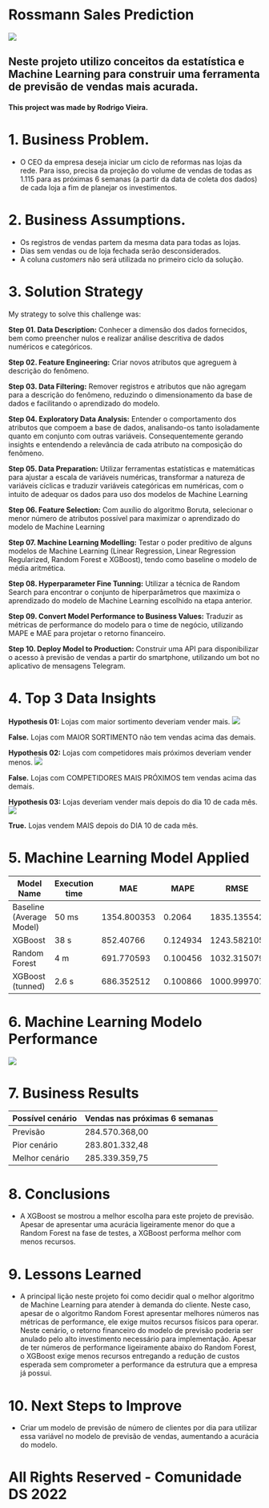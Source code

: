 # Rossmann Sales Prediction
![](reports/figures/readme/header.jpg)
## Neste projeto utilizo conceitos da estatística e Machine Learning para construir uma ferramenta de previsão de vendas mais acurada.

#### This project was made by Rodrigo Vieira.

# 1. Business Problem.
- O CEO da empresa deseja iniciar um ciclo de reformas nas lojas da rede. Para isso, precisa da projeção do volume de vendas de todas as 1.115 para as próximas 6 semanas (a partir da data de coleta dos dados) de cada loja a fim de planejar os investimentos.

# 2. Business Assumptions.
- Os registros de vendas partem da mesma data para todas as lojas.
- Dias sem vendas ou de loja fechada serão desconsiderados.
- A coluna *customers* não será utilizada no primeiro ciclo da solução.

# 3. Solution Strategy

My strategy to solve this challenge was:

**Step 01. Data Description:**
Conhecer a dimensão dos dados fornecidos, bem como preencher nulos e realizar análise descritiva de dados numéricos e categóricos.

**Step 02. Feature Engineering:**
Criar novos atributos que agreguem à descrição do fenômeno.

**Step 03. Data Filtering:**
Remover registros e atributos que não agregam para a descrição do fenômeno, reduzindo o dimensionamento da base de dados e facilitando o aprendizado do modelo.

**Step 04. Exploratory Data Analysis:**
Entender o comportamento dos atributos que compoem a base de dados, analisando-os tanto isoladamente quanto em conjunto com outras variáveis. Consequentemente gerando insights e entendendo a relevância de cada atributo na composição do fenômeno.

**Step 05. Data Preparation:**
Utilizar ferramentas estatísticas e matemáticas para ajustar a escala de variáveis numéricas, transformar a natureza de variáveis cíclicas e traduzir variáveis categóricas em numéricas, com o intuito de adequar os dados para uso dos modelos de Machine Learning

**Step 06. Feature Selection:**
Com auxílio do algoritmo Boruta, selecionar o menor número de atributos possível para maximizar o aprendizado do modelo de Machine Learning

**Step 07. Machine Learning Modelling:**
Testar o poder preditivo de alguns modelos de Machine Learning (Linear Regression, Linear Regression Regularized, Random Forest e XGBoost), tendo como baseline o modelo de média aritmética.

**Step 08. Hyperparameter Fine Tunning:**
Utilizar a técnica de Random Search para encontrar o conjunto de hiperparâmetros que maximiza o aprendizado do modelo de Machine Learning escolhido na etapa anterior.

**Step 09. Convert Model Performance to Business Values:**
Traduzir as métricas de performance do modelo para o time de negócio, utilizando MAPE e MAE para projetar o retorno financeiro.

**Step 10. Deploy Model to Production:**
Construir uma API para disponibilizar o acesso à previsão de vendas a partir do smartphone, utilizando um bot no aplicativo de mensagens Telegram.

# 4. Top 3 Data Insights

**Hypothesis 01:** Lojas com maior sortimento deveriam vender mais.
![](reports/figures/readme/h1.jpg)

**False.** Lojas com MAIOR SORTIMENTO não tem vendas acima das demais.

**Hypothesis 02:** Lojas com competidores mais próximos deveriam vender menos.
![](reports/figures/readme/h2.jpg)

**False.** Lojas com COMPETIDORES MAIS PRÓXIMOS tem vendas acima das demais.

**Hypothesis 03:** Lojas deveriam vender mais depois do dia 10 de cada mês.
![](reports/figures/readme/h10.jpg)

**True.** Lojas vendem MAIS depois do DIA 10 de cada mês.

# 5. Machine Learning Model Applied
| Model Name | Execution time | MAE | MAPE | RMSE |
| --- | --- | --- | --- | --- |
| Baseline (Average Model) | 50 ms | 1354.800353 | 0.2064 | 1835.135542 |
| XGBoost | 38 s | 852.40766 | 0.124934 | 1243.582105 |
| Random Forest | 4 m | 691.770593 | 0.100456 | 1032.315079 |
| XGBoost (tunned) | 2.6 s | 686.352512 | 0.100866 | 1000.999707 |

# 6. Machine Learning Modelo Performance
![](reports/figures/readme/performance.jpg)

# 7. Business Results
| Possível cenário | Vendas nas próximas 6 semanas |
|   ---   |     ---      |
| Previsão | 284.570.368,00 |
| Pior cenário | 283.801.332,48 |
| Melhor cenário | 285.339.359,75 |

# 8. Conclusions
- A XGBoost se mostrou a melhor escolha para este projeto de previsão. Apesar de apresentar uma acurácia ligeiramente menor do que a Random Forest na fase de testes, a XGBoost performa melhor com menos recursos.

# 9. Lessons Learned
- A principal lição neste projeto foi como decidir qual o melhor algoritmo de Machine Learning para atender à demanda do cliente. Neste caso, apesar de o algoritmo Random Forest apresentar melhores números nas métricas de performance, ele exige muitos recursos físicos para operar. Neste cenário, o retorno financeiro do modelo de previsão poderia ser anulado pelo alto investimento necessário para implementação. Apesar de ter números de performance ligeiramente abaixo do Random Forest, o XGBoost exige menos recursos entregando a redução de custos esperada sem comprometer a performance da estrutura que a empresa já possui.

# 10. Next Steps to Improve
- Criar um modelo de previsão de número de clientes por dia para utilizar essa variável no modelo de previsão de vendas, aumentando a acurácia do modelo.

# All Rights Reserved - Comunidade DS 2022
